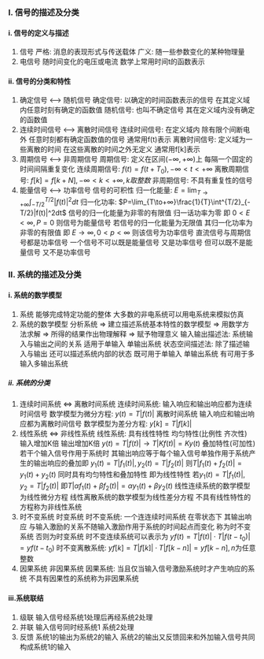 ### I. 信号的描述及分类
#### i. 信号的定义与描述
1. 信号
严格: 消息的表现形式与传送载体
广义: 随一些参数变化的某种物理量
2. 电信号
随时间变化的电压或电流 数学上常用时间t的函数表示

#### ii. 信号的分类和特性
1. 确定信号 <—> 随机信号
确定信号: 以确定的时间函数表示的信号 在其定义域内任意时刻有确定的函数值
随机信号: 也叫不确定信号 其在定义域内没有确定的函数值
2. 连续时间信号 <—> 离散时间信号
连续时间信号:  在定义域内 除有限个间断电外 任意时刻都有确定函数值的信号 通常用f(t)表示
离散时间信号: 定义域为一些离散的时间 在这些离散的时间之外无定义 通常用f[k]表示
3. 周期信号 <—> 非周期信号
周期信号: 定义在区间($-∞,+∞$)上 每隔一个固定的时间间隔重复变化
连续周期信号: $f(t)=f(t+T_0),-∞<t<+∞$
离散周期信号: $f[k]=f[k+N],-∞<k<+∞,k取整数$
非周期信号: 不具有重复性的信号
4. 能量信号 <—> 功率信号
信号的可积性
归一化能量: $E=\lim_{T\to+∞}\int^{T/2}_{-T/2}|f(t)|^2dt$
归一化功率: $P=\lim_{T\to+∞}\frac{1}{T}\int^{T/2}_{-T/2}|f(t)|^2dt$
信号的归一化能量为非零的有限值 归一话功率为零
即 $0<E<∞,P=0$ 则信号为能量信号
若信号的归一化能量为无限值 其归一化功率为非零的有限值
即 $E\to∞,0<p<∞$ 则该信号为功率信号
直流信号与周期信号都是功率信号
一个信号不可以既是能量信号 又是功率信号
但可以既不是能量信号 又不是功率信号

### II. 系统的描述及分类
#### i. 系统的数学模型
1. 系统
能够完成特定功能的整体
大多数的非电系统可以用电系统来模拟仿真
2. 系统的数学模型
分析系统 => 建立描述系统基本特性的数学模型 => 用数学方法求解 => 所得的结果作出物理解释 => 赋予物理意义
输入输出描述法:  系统输入与输出之间的关系 适用于单输入 单输出系统
状态空间描述法:  除了描述输入与输出 还可以描述系统内部的状态 既可用于单输入 单输出系统 有可用于多输入多输出系统

##### ii. 系统的分类
1. 连续时间系统 <=> 离散时间系统
连续时间系统: 输入响应和输出响应都为连续时间信号 数学模型为微分方程:
$y(t)=T|f(t)|$
离散时间系统 输入响应和输出响应都为离散时间信号 数学模型为差分方程:
$y[k]=T|f[k]|$
2. 线性系统 <=> 非线性系统
线性系统: 具有线性特性
均匀特性(比例性 齐次性) 输入增加K倍 输出增加K倍
$y(t)=T|f(t)|\to T|Kf(t)|=Ky(t)$
叠加特性(可加性) 若干个输入信号作用于系统时
其输出响应等于每个输入信号单独作用于系统产生的输出响应的叠加即
$y_1(t)=T|f_1(t)|,y_2(t)=T|f_2(t)|$
则$T|f_1(t)+f_2(t)|=y_1(t)+y_2(t)$
同时具有均匀特性和叠加特性 即为线性特性
若$y_1(t)=T|f_1(t)|,y_2=T|f_2(t)|$
即$T|αf_1(t)+βf_2(t)|=αy_1(t)+βy_2(t)$
线性连续系统的数学模型为线性微分方程
线性离散系统的数学模型为线性差分方程
不具有线性特性的方程称为非线性系统
3. 时不变系统 时变系统
时不变系统: 一个连连续时间系统 在零状态下 其输出响应
与输入激励的关系不随输入激励作用于系统的时间起点而变化
称为时不变系统 否则为时变系统
时不变连续系统可以表示为
$yf(t)=T|f(t)|\cdot T|f(t-t_0)|=yf(t-t_0)$
时不变离散系统:
$yf[k]=T|f[k]|\cdot T|f[k-n]|=yf[k-n],n$为任意整数
4. 因果系统 非因果系统
因果系统: 当且仅当输入信号激励系统时才产生响应的系统
不具有因果性的系统称为非因果系统

#### iii.系统联结
1. 级联
输入信号经系统1处理后再经系统2处理
2. 并联
输入信号同时经系统1 系统2处理
3. 反馈
系统1的输出为系统2的输入 系统2的输出又反馈回来和外加输入信号共同构成系统1的输入
